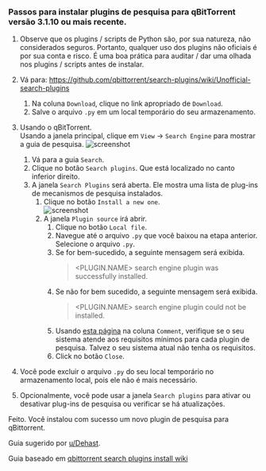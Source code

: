 ### Passos para instalar plugins de pesquisa para qBitTorrent versão 3.1.10 ou mais recente.

1. Observe que os plugins / scripts de Python são, por sua natureza, não considerados seguros. Portanto, qualquer uso dos plugins não oficiais é por sua conta e risco. É uma boa prática para auditar / dar uma olhada nos plugins / scripts antes de instalar.

2. Vá para: https://github.com/qbittorrent/search-plugins/wiki/Unofficial-search-plugins  

     1. Na coluna `Download`, clique no link apropriado de `Download`.  
     2. Salve o arquivo `.py` em um local temporário do seu armazenamento. 

3. Usando o qBitTorrent.  
     Usando a janela principal, clique em `View` -> `Search Engine` para mostrar a guia de pesquisa. 
     ![screenshot](https://user-images.githubusercontent.com/14078661/51446055-a4431080-1cf3-11e9-8180-1994bdcbb672.png)
     1. Vá para a guia `Search`. 
     2. Clique no botão `Search plugins`. Que está localizado no canto inferior direito.
     3. A janela `Search Plugins` será aberta.  Ele mostra uma lista de plug-ins de mecanismos de pesquisa instalados.
          1. Clique no botão  `Install a new one`. <br>
             ![screenshot](https://user-images.githubusercontent.com/14078661/51446120-bf625000-1cf4-11e9-98e1-b7e8b771c457.png)
          2. A janela `Plugin source` irá abrir. 
               1. Clique no botão `Local file`. 
               2. Navegue até o arquivo `.py` que você baixou na etapa anterior.  Selecione o arquivo `.py`.
               3. Se for bem-sucedido, a seguinte mensagem será exibida.
                     > <PLUGIN.NAME> search engine plugin was successfully installed.
               4. Se não for bem sucedido, a seguinte mensagem será exibida.
                     > <PLUGIN.NAME> search engine plugin could not be installed.
               5. Usando [esta página](https://github.com/qbittorrent/search-plugins/wiki/Unofficial-search-plugins) na coluna `Comment`, verifique se o seu sistema atende aos requisitos mínimos para cada plugin de pesquisa.  Talvez o seu sistema atual não tenha os requisitos.
                6. Click no botão `Close`. 
4. Você pode excluir o arquivo `.py` do seu local temporário no armazenamento local, pois ele não é mais necessário.
5. Opcionalmente, você pode usar a janela `Search plugins` para ativar ou desativar plug-ins de pesquisa ou verificar se há atualizações.

Feito.  Você instalou com sucesso um novo plugin de pesquisa para qBittorrent.

Guia sugerido por [u/Dehast](https://www.reddit.com/u/Dehast).

Guia baseado em [qbittorrent search plugins install wiki](https://github.com/qbittorrent/search-plugins/wiki/Install-search-plugins)